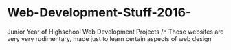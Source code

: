 # Web-Development-Stuff-2016-
Junior Year of Highschool Web Development Projects /n
These websites are very very rudimentary, made just to learn certain aspects of web design
